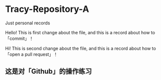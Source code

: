 # Tracy-Repository-A
Just personal records

Hello!
This is first change about the file, and this is a record about how to 「commit」！

Hi! This is second change about the file, and this is a record about how to 「open a pull request」！

## 这是对「Github」的操作练习
